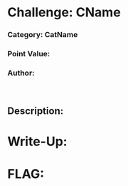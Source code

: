 # **Challenge:** CName


### **Category:** CatName
### **Point Value:**
### **Author:**
<br>

## **Description:**


# **Write-Up:**
  
# **FLAG:** 


[^1]: Included links to the source code may be out of date as they were what I recorded during the competition, and may be different now.
